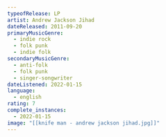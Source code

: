 ```yaml
---
typeofRelease: LP
artist: Andrew Jackson Jihad
dateReleased: 2011-09-20
primaryMusicGenre:
  - indie rock
  - folk punk
  - indie folk
secondaryMusicGenre:
  - anti-folk
  - folk punk
  - singer-songwriter
dateListened: 2022-01-15
language:
  - english
rating: 7
complete_instances:
  - 2022-01-15
image: "[[knife man - andrew jackson jihad.jpg]]"
---
```

